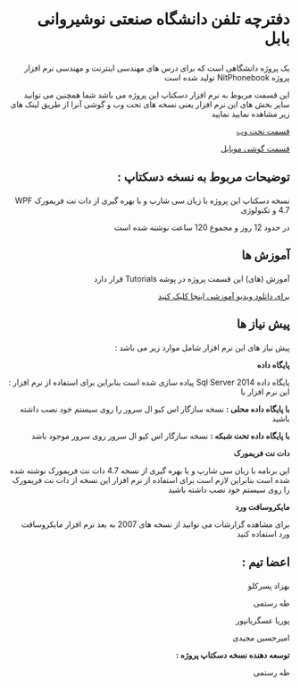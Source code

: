 # <p align="right">دفترچه تلفن دانشگاه صنعتی نوشیروانی بابل</p>
<p align="right">
یک پروژه دانشگاهی است که برای درس های مهندسی اینترنت و مهندسی نرم افزار تولید شده است NitPhonebook پروژه 
</p>
<p align="right">
این قسمت مربوط به نرم افزار دسکتاپ این پروژه می باشد شما همچنین می توانید سایر بخش های این نرم افزار یعنی نسخه های تحت وب و گوشی آنرا از طریق لینک های زیر مشاهده نمایید نمایید
</p>


[<p align="right">قسمت تحت وب</p>](https://github.com/tataiee1375/NitPhonebook)
[<p align="right">قسمت گوشی موبایل</p>](https://github.com/tataiee1375/NitPhonebook)

## <p align="right">: توضیحات مربوط به نسخه دسکتاپ</p>

<p align="right">  WPF  نسخه دسکتاپ این پروژه با زبان سی شارپ و با بهره گیری از دات نت فریمورک 4.7 و تکنولوژی</p>

<p align="right">در حدود 12 روز و مجموع 120 ساعت نوشته شده است</p>

## <p align="right">آموزش ها</p>

<p align="right"> قرار دارد  Tutorials  آموزش (های) این قسمت پروژه در پوشه </p>

[<p align="right">برای دانلود ویدیو آموزشی اینجا کلیک کنید</p>](https://raw.githubusercontent.com/tataiee1375/NitPhonebook/master/Tutorials/Videos/Tutorial01.mp4)


## <p align="right">پیش نیاز ها</p>

<p align="right">: پیش نیاز های این نرم افزار شامل موارد زیر می باشد</p>

<p align="right"><strong>پایگاه داده</strong></p>

<p align="right"> : پیاده سازی شده است بنابراین برای استفاده از نرم افزار  Sql Server 2014 پایگاه داده این نرم افزار با </p>
<p align="right"><strong> با پایگاه داده محلی :</strong> نسخه سازگار اس کیو ال سرور را روی سیستم خود نصب داشته باشید</p>
<p align="right"><strong> با پایگاه داده تحت شبکه :</strong> نسخه سازگار اس کیو ال سرور  روی سرور موجود باشد</p>

<p align="right"><strong>دات نت فریمورک</strong></p>

<p align="right">این برنامه با زبان سی شارپ و با بهره گیری از نسخه 4.7 دات نت فریمورک نوشته شده شده است بنابراین لازم است برای استفاده از نرم افزار این نسخه از دات نت فریمورک را روی سیستم خود نصب داشته باشید</p>

<p align="right"><strong>مایکروسافت ورد</strong></p>

<p align="right">برای مشاهده گزارشات می توانید از نسخه های 2007 به بعد نرم افزار مایکروسافت ورد استفاده کنید</p>

## <p align="right"> : اعضا تیم</p>

<p align="right">بهزاد پسرکلو</p>
<p align="right">طه رستمی</p>
<p align="right">پوریا عسگریانپور</p>
<p align="right">امیرحسین مجیدی</p>

<p align="right"><strong> : توسعه دهنده نسخه دسکتاپ پروژه</strong></p>
 <p align="right"> طه رستمی</p>

